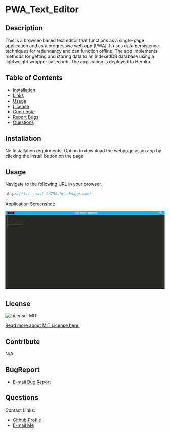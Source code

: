# PWA_Text_Editor
## Description
This is a browser-based text editor that functions as a single-page application and as a progressive web app (PWA). It uses data persistence techniques for redundancy and can function offline. The app implements methods for getting and storing data to an IndexedDB database using a lightweight wrapper called idb. The application is deployed to Heroku.
## Table of Contents
* [Installation](#installation)
* [Links](#Links)
* [Usage](#usage)
* [License](#license)
* [Contribute](#contribute)
* [Report Bugs](#bugreport)
* [Questions](#questions)

## Installation

No Installation requirments. Option to download the webpage as an app by clicking the install button on the page.


## Usage
Navigate to the following URL in your browser. 
```h
https://lit-coast-23795.herokuapp.com/
```


Application Screenshot:

[<img src="./assets/images/Application_Screenshot.png">](https://lit-coast-23795.herokuapp.com/)

## License 
  ![License: MIT](https://img.shields.io/badge/License-MIT-yellow.svg) 

  [Read more about MIT License here.](https://opensource.org/licenses/MIT)
  
  
## Contribute
N/A

## BugReport
- [E-mail Bug Report](mailto:smccombe93@gmail.com)

## Questions
Contact Links:
- [Github Profile](https://github.com/STEVEN-MCCOMBE)
- [E-mail Me](mailto:smccombe93@gmail.com)


